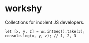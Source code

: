 # workshy
Collections for indolent JS developers.

```
let [x, y, z] = ws.intSeq().take(3);
console.log(x, y, z); // 1, 2, 3
```